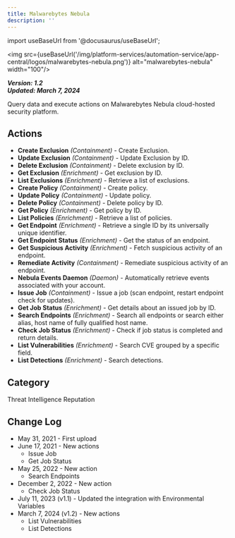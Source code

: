 ```yaml
---
title: Malwarebytes Nebula
description: ''
---
```

import useBaseUrl from '@docusaurus/useBaseUrl';

<img src={useBaseUrl('/img/platform-services/automation-service/app-central/logos/malwarebytes-nebula.png')} alt="malwarebytes-nebula" width="100"/>

***Version: 1.2  
Updated: March 7, 2024***

Query data and execute actions on Malwarebytes Nebula cloud-hosted security platform.

## Actions

* **Create Exclusion** *(Containment)* - Create Exclusion.
* **Update Exclusion** *(Containment)* - Update Exclusion by ID.
* **Delete Exclusion** *(Containment)* - Delete exclusion by ID.
* **Get Exclusion** *(Enrichment)* - Get exclusion by ID.
* **List Exclusions** *(Enrichment)* - Retrieve a list of exclusions.
* **Create Policy** *(Containment)* - Create policy.
* **Update Policy** *(Containment)* - Update policy.
* **Delete Policy** *(Containment)* - Delete policy by ID.
* **Get Policy** *(Enrichment)* - Get policy by ID.
* **List Policies** *(Enrichment)* - Retrieve a list of policies.
* **Get Endpoint** *(Enrichment)* - Retrieve a single ID by its universally unique identifier.
* **Get Endpoint Status** *(Enrichment)* - Get the status of an endpoint.
* **Get Suspicious Activity** *(Enrichment)* - Fetch suspicious activity of an endpoint.
* **Remediate Activity** *(Containment)* - Remediate suspicious activity of an endpoint.
* **Nebula Events Daemon** *(Daemon)* - Automatically retrieve events associated with your account.
* **Issue Job** *(Containment)* - Issue a job (scan endpoint, restart endpoint check for updates).
* **Get Job Status** *(Enrichment)* - Get details about an issued job by ID.
* **Search Endpoints** *(Enrichment)* - Search all endpoints or search either alias, host name of fully qualified host name.
* **Check Job Status** *(Enrichment)* - Check if job status is completed and return details.
* **List Vulnerabilities** *(Enrichment)* - Search CVE grouped by a specific field.
* **List Detections** *(Enrichment)* - Search detections.

## Category

Threat Intelligence Reputation

## Change Log

* May 31, 2021 - First upload
* June 17, 2021 - New actions
	+ Issue Job
	+ Get Job Status
* May 25, 2022 - New action
	+ Search Endpoints
* December 2, 2022 - New action
	+ Check Job Status
* July 11, 2023 (v1.1) - Updated the integration with Environmental Variables
* March 7, 2024 (v1.2) - New actions
    + List Vulnerabilities
    + List Detections

